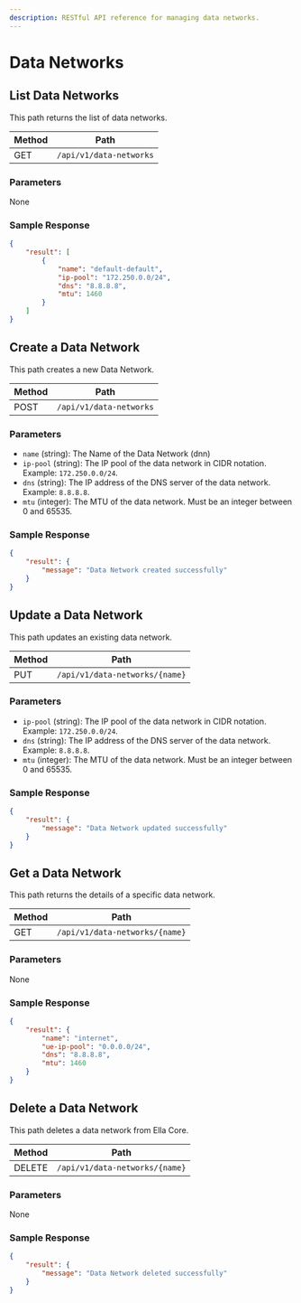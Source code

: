 ```yaml
---
description: RESTful API reference for managing data networks.
---
```


# Data Networks

## List Data Networks

This path returns the list of data networks.

| Method | Path                    |
| ------ | ----------------------- |
| GET    | `/api/v1/data-networks` |

### Parameters

None

### Sample Response

```json
{
    "result": [
        {
            "name": "default-default",
            "ip-pool": "172.250.0.0/24",
            "dns": "8.8.8.8",
            "mtu": 1460
        }
    ]
}
```

## Create a Data Network

This path creates a new Data Network.

| Method | Path                    |
| ------ | ----------------------- |
| POST   | `/api/v1/data-networks` |

### Parameters

- `name` (string): The Name of the Data Network (dnn)
- `ip-pool` (string): The IP pool of the data network in CIDR notation. Example: `172.250.0.0/24`.
- `dns` (string): The IP address of the DNS server of the data network. Example: `8.8.8.8`.
- `mtu` (integer): The MTU of the data network. Must be an integer between 0 and 65535.

### Sample Response

```json
{
    "result": {
        "message": "Data Network created successfully"
    }
}
```

## Update a Data Network

This path updates an existing data network.

| Method | Path                           |
| ------ | ------------------------------ |
| PUT    | `/api/v1/data-networks/{name}` |

### Parameters

- `ip-pool` (string): The IP pool of the data network in CIDR notation. Example: `172.250.0.0/24`.
- `dns` (string): The IP address of the DNS server of the data network. Example: `8.8.8.8`.
- `mtu` (integer): The MTU of the data network. Must be an integer between 0 and 65535.

### Sample Response

```json
{
    "result": {
        "message": "Data Network updated successfully"
    }
}
```

## Get a Data Network

This path returns the details of a specific data network.

| Method | Path                           |
| ------ | ------------------------------ |
| GET    | `/api/v1/data-networks/{name}` |

### Parameters

None

### Sample Response

```json
{
    "result": {
        "name": "internet",
        "ue-ip-pool": "0.0.0.0/24",
        "dns": "8.8.8.8",
        "mtu": 1460
    }
}
```

## Delete a Data Network

This path deletes a data network from Ella Core.

| Method | Path                           |
| ------ | ------------------------------ |
| DELETE | `/api/v1/data-networks/{name}` |

### Parameters

None

### Sample Response

```json
{
    "result": {
        "message": "Data Network deleted successfully"
    }
}
```

